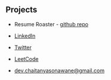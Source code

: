 ## Projects

- Resume Roaster - [github repo](https://github.com/phasehumans/resume-roaster)


- [LinkedIn]()
- [Twitter]()
- [LeetCode]()
- dev.chaitanyasonawane@gmail.com
